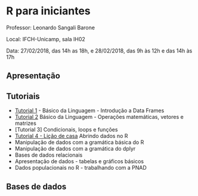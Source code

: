 # R para iniciantes

Professor: Leonardo Sangali Barone

Local: IFCH-Unicamp, sala IH02

Data: 27/02/2018, das 14h as 18h, e 28/02/2018, das 9h às 12h e das 14h às 17h 

## Apresentação

## Tutoriais

- [Tutorial 1](https://github.com/leobarone/ifch_intro_r/blob/master/tutoriais/tutorial1.Rmd) - Básico da Linguagem - Introdução a Data Frames 
- [Tutorial 2](https://github.com/leobarone/ifch_intro_r/blob/master/tutoriais/tutorial2.Rmd) Básico da Linguagem - Operações matemáticas, vetores e matrizes
- [Tutorial 3] Condicionais, loops e funções
- [Tutorial 4 - Lição de casa](https://github.com/leobarone/ifch_intro_r/blob/master/tutoriais/tutorial4.Rmd) Abrindo dados no R
- Manipulação de dados com a gramática básica do R
- Manipulação de dados com a gramática do dplyr
- Bases de dados relacionais
- Apresentação de dados - tabelas e gráficos básicos
- Dados populacionais no R - trabalhando com a PNAD

## Bases de dados

